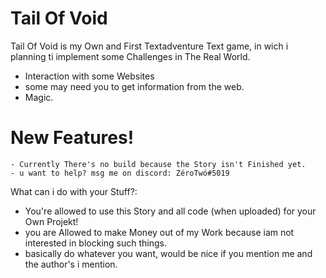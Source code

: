 # Tail Of Void

Tail Of Void is my Own and First Textadventure Text game, in wich i planning ti implement some Challenges in The Real World.
  - Interaction with some Websites
  - some may need you to get information from the web.
  - Magic.

# New Features!
    - Currently There's no build because the Story isn't Finished yet.
    - u want to help? msg me on discord: ZéroTwó#5019

What can i do with your Stuff?:
  - You're allowed to use this Story and all code (when uploaded) for your Own Projekt!
  - you are Allowed to make Money out of my Work because iam not interested in blocking such things.
  - basically do whatever you want, would be nice if you mention me and the author's i mention.

